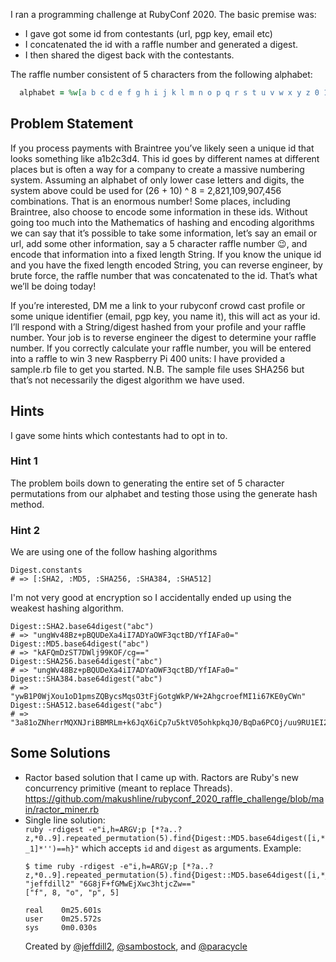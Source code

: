 I ran a programming challenge at RubyConf 2020. The basic premise was: 
- I gave got some id from contestants (url, pgp key, email etc)
- I concatenated the id with a raffle number and generated a digest.
- I then shared the digest back with the contestants.

The raffle number consistent of 5 characters from the following alphabet:
```ruby
  alphabet = %w[a b c d e f g h i j k l m n o p q r s t u v w x y z 0 1 2 3 4 5 6 7 8 9]
```

## Problem Statement
If you process payments with Braintree you’ve likely seen a unique id that looks something like a1b2c3d4. This id goes by different names at different places but is often a way for a company to create a massive numbering system. Assuming an alphabet of only lower case letters and digits, the system above could be used for (26 + 10) ^ 8 = 2,821,109,907,456 combinations. That is an enormous number! Some places, including Braintree, also choose to encode some information in these ids. Without going too much into the Mathematics of hashing and encoding algorithms we can say that it’s possible to take some information, let’s say an email or url, add some other information, say a 5 character raffle number :wink:, and encode that information into a fixed length String. If you know the unique id and you have the fixed length encoded String, you can reverse engineer, by brute force, the raffle number that was concatenated to the id. That’s what we’ll be doing today!

If you’re interested, DM me a link to your rubyconf crowd cast profile or some unique identifier (email, pgp key, you name it), this will act as your id. I’ll respond with a String/digest hashed from your profile and your raffle number. Your job is to reverse engineer the digest to determine your raffle number. If you correctly calculate your raffle number, you will be entered into a raffle to win 3 new Raspberry Pi 400 units: I have provided a sample.rb file to get you started. N.B. The sample file uses SHA256 but that’s not necessarily the digest algorithm we have used.

## Hints
I gave some hints which contestants had to opt in to.

### Hint 1
The problem boils down to generating the entire set of 5 character permutations from our alphabet and testing those using the generate hash method.

### Hint 2
We are using one of the follow hashing algorithms

```
Digest.constants
# => [:SHA2, :MD5, :SHA256, :SHA384, :SHA512]
```

I'm not very good at encryption so I accidentally ended up using the weakest hashing algorithm.

```
Digest::SHA2.base64digest("abc")
# => "ungWv48Bz+pBQUDeXa4iI7ADYaOWF3qctBD/YfIAFa0="
Digest::MD5.base64digest("abc")
# => "kAFQmDzST7DWlj99KOF/cg=="
Digest::SHA256.base64digest("abc")
# => "ungWv48Bz+pBQUDeXa4iI7ADYaOWF3qctBD/YfIAFa0="
Digest::SHA384.base64digest("abc")
# => "ywB1P0WjXou1oD1pmsZQBycsMqsO3tFjGotgWkP/W+2AhgcroefMI1i67KE0yCWn"
Digest::SHA512.base64digest("abc")
# => "3a81oZNherrMQXNJriBBMRLm+k6JqX6iCp7u5ktV05ohkpkqJ0/BqDa6PCOj/uu9RU1EI2Q86A4qmslPpUyknw=="
```

## Some Solutions
* Ractor based solution that I came up with. Ractors are Ruby's new concurrency primitive (meant to replace Threads).
  https://github.com/makushline/rubyconf_2020_raffle_challenge/blob/main/ractor_miner.rb
* Single line solution:  
  `ruby -rdigest -e"i,h=ARGV;p [*?a..?z,*0..9].repeated_permutation(5).find{Digest::MD5.base64digest([i,*_1]*'')==h}"`
  which accepts `id` and `digest` as arguments. Example:  
  ```
  $ time ruby -rdigest -e"i,h=ARGV;p [*?a..?z,*0..9].repeated_permutation(5).find{Digest::MD5.base64digest([i,*_1]*'')==h}" "jeffdill2" "6G8jF+fGMwEjXwc3htjcZw=="
  ["f", 8, "o", "p", 5]
  
  real    0m25.601s
  user    0m25.572s
  sys     0m0.030s
  ```
  Created by [@jeffdill2](https://github.com/jeffdill2), [@sambostock](https://github.com/sambostock), and [@paracycle](https://github.com/paracycle)
